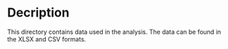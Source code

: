 # Decription

This directory contains data used in the analysis. The data can be found in the XLSX and CSV formats.
